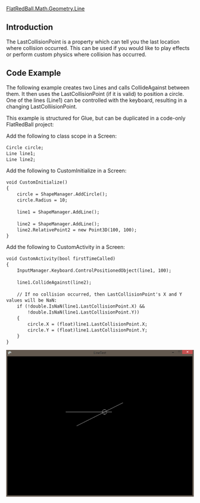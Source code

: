 [FlatRedBall.Math.Geometry.Line](/frb/docs/index.php?title=FlatRedBall.Math.Geometry.Line "FlatRedBall.Math.Geometry.Line")

## Introduction

The LastCollisionPoint is a property which can tell you the last location where collision occurred. This can be used if you would like to play effects or perform custom physics where collision has occurred.

## Code Example

The following example creates two Lines and calls CollideAgainst between them. It then uses the LastCollisionPoint (if it is valid) to position a circle. One of the lines (Line1) can be controlled with the keyboard, resulting in a changing LastColliisionPoint.

This example is structured for Glue, but can be duplicated in a code-only FlatRedBall project:

Add the following to class scope in a Screen:

    Circle circle;
    Line line1;
    Line line2;

Add the following to CustomInitialize in a Screen:


    void CustomInitialize()
    {
        circle = ShapeManager.AddCircle();
        circle.Radius = 10;

        line1 = ShapeManager.AddLine();

        line2 = ShapeManager.AddLine();
        line2.RelativePoint2 = new Point3D(100, 100);
    }

Add the following to CustomActivity in a Screen:

    void CustomActivity(bool firstTimeCalled)
    {
        InputManager.Keyboard.ControlPositionedObject(line1, 100);

        line1.CollideAgainst(line2);

        // If no collision occurred, then LastCollisionPoint's X and Y values will be NaN:
        if (!double.IsNaN(line1.LastCollisionPoint.X) &&
            !double.IsNaN(line1.LastCollisionPoint.Y))
        {
            circle.X = (float)line1.LastCollisionPoint.X;
            circle.Y = (float)line1.LastCollisionPoint.Y;
        }
    }

![LineLastCollisionPoint.PNG](/media/migrated_media-LineLastCollisionPoint.PNG)
